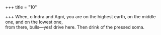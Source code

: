 +++
title = "10"

+++
When, o Indra and Agni, you are on the highest earth, on the middle  one, and on the lowest one,  
from there, bulls—yes! drive here. Then drink of the pressed soma.  